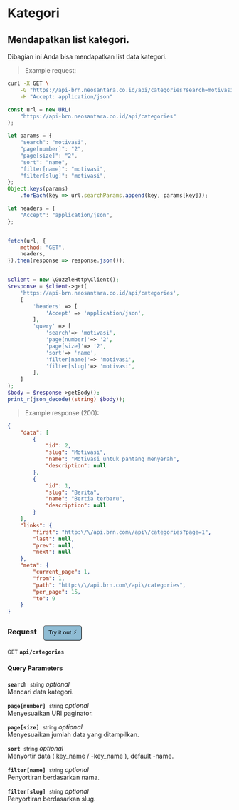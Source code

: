 # Kategori


## Mendapatkan list kategori.


Dibagian ini Anda bisa mendapatkan list data kategori.

> Example request:

```bash
curl -X GET \
    -G "https://api-brn.neosantara.co.id/api/categories?search=motivasi&page[number]=2&page[size]=2&sort=name&filter[name]=motivasi&filter[slug]=motivasi" \
    -H "Accept: application/json"
```

```javascript
const url = new URL(
    "https://api-brn.neosantara.co.id/api/categories"
);

let params = {
    "search": "motivasi",
    "page[number]": "2",
    "page[size]": "2",
    "sort": "name",
    "filter[name]": "motivasi",
    "filter[slug]": "motivasi",
};
Object.keys(params)
    .forEach(key => url.searchParams.append(key, params[key]));

let headers = {
    "Accept": "application/json",
};


fetch(url, {
    method: "GET",
    headers,
}).then(response => response.json());
```

```php

$client = new \GuzzleHttp\Client();
$response = $client->get(
    'https://api-brn.neosantara.co.id/api/categories',
    [
        'headers' => [
            'Accept' => 'application/json',
        ],
        'query' => [
            'search'=> 'motivasi',
            'page[number]'=> '2',
            'page[size]'=> '2',
            'sort'=> 'name',
            'filter[name]'=> 'motivasi',
            'filter[slug]'=> 'motivasi',
        ],
    ]
);
$body = $response->getBody();
print_r(json_decode((string) $body));
```


> Example response (200):

```json
{
    "data": [
        {
            "id": 2,
            "slug": "Motivasi",
            "name": "Motivasi untuk pantang menyerah",
            "description": null
        },
        {
            "id": 1,
            "slug": "Berita",
            "name": "Bertia terbaru",
            "description": null
        }
    ],
    "links": {
        "first": "http:\/\/api.brn.com\/api\/categories?page=1",
        "last": null,
        "prev": null,
        "next": null
    },
    "meta": {
        "current_page": 1,
        "from": 1,
        "path": "http:\/\/api.brn.com\/api\/categories",
        "per_page": 15,
        "to": 9
    }
}
```
<div id="execution-results-GETapi-categories" hidden>
    <blockquote>Received response<span id="execution-response-status-GETapi-categories"></span>:</blockquote>
    <pre class="json"><code id="execution-response-content-GETapi-categories"></code></pre>
</div>
<div id="execution-error-GETapi-categories" hidden>
    <blockquote>Request failed with error:</blockquote>
    <pre><code id="execution-error-message-GETapi-categories"></code></pre>
</div>
<form id="form-GETapi-categories" data-method="GET" data-path="api/categories" data-authed="0" data-hasfiles="0" data-headers='{"Accept":"application\/json"}' onsubmit="event.preventDefault(); executeTryOut('GETapi-categories', this);">
<h3>
    Request&nbsp;&nbsp;&nbsp;
        <button type="button" style="background-color: #8fbcd4; padding: 5px 10px; border-radius: 5px; border-width: thin;" id="btn-tryout-GETapi-categories" onclick="tryItOut('GETapi-categories');">Try it out ⚡</button>
    <button type="button" style="background-color: #c97a7e; padding: 5px 10px; border-radius: 5px; border-width: thin;" id="btn-canceltryout-GETapi-categories" onclick="cancelTryOut('GETapi-categories');" hidden>Cancel</button>&nbsp;&nbsp;
    <button type="submit" style="background-color: #6ac174; padding: 5px 10px; border-radius: 5px; border-width: thin;" id="btn-executetryout-GETapi-categories" hidden>Send Request 💥</button>
    </h3>
<p>
<small class="badge badge-green">GET</small>
 <b><code>api/categories</code></b>
</p>
<h4 class="fancy-heading-panel"><b>Query Parameters</b></h4>
<p>
<b><code>search</code></b>&nbsp;&nbsp;<small>string</small>     <i>optional</i> &nbsp;
<input type="text" name="search" data-endpoint="GETapi-categories" data-component="query"  hidden>
<br>
Mencari data kategori.
</p>
<p>
<b><code>page[number]</code></b>&nbsp;&nbsp;<small>string</small>     <i>optional</i> &nbsp;
<input type="text" name="page[number]" data-endpoint="GETapi-categories" data-component="query"  hidden>
<br>
Menyesuaikan URI paginator.
</p>
<p>
<b><code>page[size]</code></b>&nbsp;&nbsp;<small>string</small>     <i>optional</i> &nbsp;
<input type="text" name="page[size]" data-endpoint="GETapi-categories" data-component="query"  hidden>
<br>
Menyesuaikan jumlah data yang ditampilkan.
</p>
<p>
<b><code>sort</code></b>&nbsp;&nbsp;<small>string</small>     <i>optional</i> &nbsp;
<input type="text" name="sort" data-endpoint="GETapi-categories" data-component="query"  hidden>
<br>
Menyortir data ( key_name / -key_name ), default -name.
</p>
<p>
<b><code>filter[name]</code></b>&nbsp;&nbsp;<small>string</small>     <i>optional</i> &nbsp;
<input type="text" name="filter[name]" data-endpoint="GETapi-categories" data-component="query"  hidden>
<br>
Penyortiran berdasarkan nama.
</p>
<p>
<b><code>filter[slug]</code></b>&nbsp;&nbsp;<small>string</small>     <i>optional</i> &nbsp;
<input type="text" name="filter[slug]" data-endpoint="GETapi-categories" data-component="query"  hidden>
<br>
Penyortiran berdasarkan slug.
</p>
</form>



